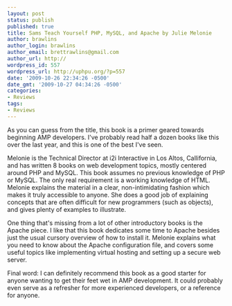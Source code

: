 ```yaml
---
layout: post
status: publish
published: true
title: Sams Teach Yourself PHP, MySQL, and Apache by Julie Melonie
author: brawlins
author_login: brawlins
author_email: brettrawlins@gmail.com
author_url: http://
wordpress_id: 557
wordpress_url: http://uphpu.org/?p=557
date: '2009-10-26 22:34:26 -0500'
date_gmt: '2009-10-27 04:34:26 -0500'
categories:
- Reviews
tags:
- Reviews
---
```

<p>As you can guess from the title, this book is a primer geared towards beginning AMP developers. I've probably read half a dozen books like this over the last year, and this is one of the best I've seen. </p>
<p>Melonie is the Technical Director at i2i Interactive in Los Altos, Callifornia, and has written 8 books on web development topics, mostly centered around PHP and MySQL. This book assumes no previous knowledge of PHP or MySQL. The only real requirement is a working knowledge of HTML. Melonie explains the material in a clear, non-intimidating fashion which makes it truly accessible to anyone. She does a good job of explaining concepts that are often difficult for new programmers (such as objects), and gives plenty of examples to illustrate. </p>
<p>One thing that's missing from a lot of other introductory books is the Apache piece. I like that this book dedicates some time to Apache besides just the usual cursory overview of how to install it. Melonie explains what you need to know about the Apache configuration file, and covers some useful topics like implementing virtual hosting and setting up a secure web server.</p>
<p>Final word: I can definitely recommend this book as a good starter for anyone wanting to get their feet wet in AMP development. It could probably even serve as a refresher for more experienced developers, or a reference for anyone. </p>
